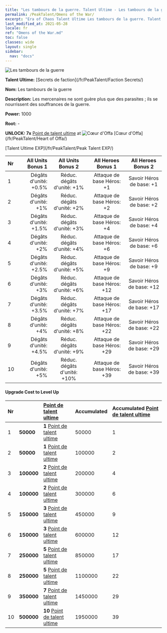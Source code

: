 ```yaml
---
title: "Les tambours de la guerre. Talent Ultime - Les tambours de la guerre"
permalink: /PeakTalent/Omens of the War/
excerpt: "Era of Chaos Talent Ultime Les tambours de la guerre. Talent Ultime Les tambours de la guerre. Les tambours de la guerre"
last_modified_at: 2021-05-28
locale: fr
ref: "Omens of the War.md"
toc: false
classes: wide
layout: single
sidebar:
  nav: "docs"
---
```


  ![Les tambours de la guerre](/images/pt/talent_3012.png)

  **Talent Ultime:** [Secrets de faction](/fr/PeakTalent/Faction Secrets/)

  **Nom:** Les tambours de la guerre

  **Description:** Les mercenaires ne sont guère plus que des parasites ; ils se nourrissent des souffrances de la guerre.

  **Power:** 1000

  **Root:** -

  **UNLOCK: 7x** [Point de talent ultime](/ItemsFR/con_934/) at ![Cœur d'Offa](/images/pt/talent_3008.png) [Cœur d'Offa](/fr/PeakTalent/Heart of Offa/)

  [Talent Ultime EXP](/fr/PeakTalent/Peak Talent EXP/)

  | Nr | All Units Bonus 1 | All Units Bonus 2 | All Heroes Bonus 1 | All Heroes Bonus 2 |
  |:---|--------------:|:-------------:|:-------------:|:-------------:|
  | 1 | Dégâts d'unité: +0.5% | Réduc. dégâts d'unité: +1% | Attaque de base Héros: +1 | Savoir Héros de base: +1 |
  | 2 | Dégâts d'unité: +1% | Réduc. dégâts d'unité: +2% | Attaque de base Héros: +2 | Savoir Héros de base: +2 |
  | 3 | Dégâts d'unité: +1.5% | Réduc. dégâts d'unité: +3% | Attaque de base Héros: +4 | Savoir Héros de base: +4 |
  | 4 | Dégâts d'unité: +2% | Réduc. dégâts d'unité: +4% | Attaque de base Héros: +6 | Savoir Héros de base: +6 |
  | 5 | Dégâts d'unité: +2.5% | Réduc. dégâts d'unité: +5% | Attaque de base Héros: +9 | Savoir Héros de base: +9 |
  | 6 | Dégâts d'unité: +3% | Réduc. dégâts d'unité: +6% | Attaque de base Héros: +12 | Savoir Héros de base: +12 |
  | 7 | Dégâts d'unité: +3.5% | Réduc. dégâts d'unité: +7% | Attaque de base Héros: +17 | Savoir Héros de base: +17 |
  | 8 | Dégâts d'unité: +4% | Réduc. dégâts d'unité: +8% | Attaque de base Héros: +22 | Savoir Héros de base: +22 |
  | 9 | Dégâts d'unité: +4.5% | Réduc. dégâts d'unité: +9% | Attaque de base Héros: +29 | Savoir Héros de base: +29 |
  | 10 | Dégâts d'unité: +5% | Réduc. dégâts d'unité: +10% | Attaque de base Héros: +39 | Savoir Héros de base: +39 |


#### Upgrade Cost to Level Up

  | Nr | <i class="fas fa-coins"/> | [Point de talent ultime](/ItemsFR/con_934/) | Accumulated <i class="fas fa-coins"/> | Accumulated [Point de talent ultime](/ItemsFR/con_934/) |
  |:---|:--------------|:-------------|:-------------|:-------------|
  | 1 | **50000** | **1** [Point de talent ultime](/ItemsFR/con_934/) | 50000 | 1 |
  | 2 | **50000** | **1** [Point de talent ultime](/ItemsFR/con_934/) | 100000 | 2 |
  | 3 | **100000** | **2** [Point de talent ultime](/ItemsFR/con_934/) | 200000 | 4 |
  | 4 | **100000** | **2** [Point de talent ultime](/ItemsFR/con_934/) | 300000 | 6 |
  | 5 | **150000** | **3** [Point de talent ultime](/ItemsFR/con_934/) | 450000 | 9 |
  | 6 | **150000** | **3** [Point de talent ultime](/ItemsFR/con_934/) | 600000 | 12 |
  | 7 | **250000** | **5** [Point de talent ultime](/ItemsFR/con_934/) | 850000 | 17 |
  | 8 | **250000** | **5** [Point de talent ultime](/ItemsFR/con_934/) | 1100000 | 22 |
  | 9 | **350000** | **7** [Point de talent ultime](/ItemsFR/con_934/) | 1450000 | 29 |
  | 10 | **500000** | **10** [Point de talent ultime](/ItemsFR/con_934/) | 1950000 | 39 |
